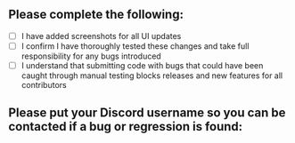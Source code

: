 ## Please complete the following:

- [ ] I have added screenshots for all UI updates
- [ ] I confirm I have thoroughly tested these changes and take full responsibility for any bugs introduced
- [ ] I understand that submitting code with bugs that could have been caught through manual testing blocks releases and new features for all contributors

## Please put your Discord username so you can be contacted if a bug or regression is found:

<DISCORD USERNAME>
